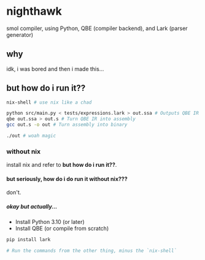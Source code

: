# nighthawk

smol compiler, using Python, QBE (compiler backend), and Lark (parser generator)

## why

idk, i was bored and then i made this...

## but how do i run it??

```sh
nix-shell # use nix like a chad

python src/main.py < tests/expressions.lark > out.ssa # Outputs QBE IR
qbe out.ssa > out.s # Turn QBE IR into assembly
gcc out.s -o out # Turn assembly into binary

./out # woah magic
```

### without nix

install nix and refer to **but how do i run it??**.

#### but seriously, how do i do run it without nix???

don't.

##### okay but actually...

- Install Python 3.10 (or later)
- Install QBE (or compile from scratch)

```sh
pip install lark

# Run the commands from the other thing, minus the `nix-shell`
```
